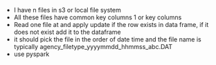 - I have n files in s3 or local file system
- All these files have common key columns 1 or key columns
- Read one file at and apply update if the row exists in data frame, if it does not exist add it to the dataframe
- it should pick the file in the order of date time and the file name is typically agency_filetype_yyyymmdd_hhmmss_abc.DAT 
- use pyspark